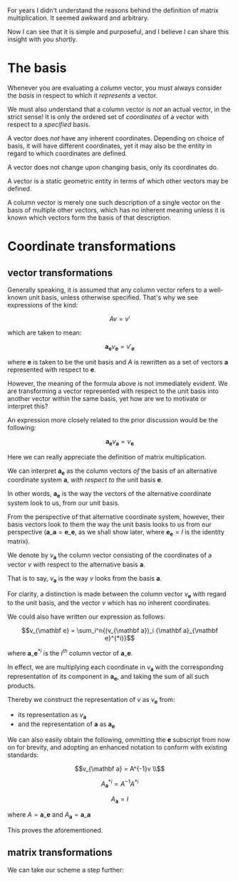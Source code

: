 For years I didn't understand the reasons behind the definition of matrix multiplication. It seemed awkward and arbitrary.

Now I can see that it is simple and purposeful, and I believe I can share this insight with you shortly.

# The basis

Whenever you are evaluating a *column* vector, you must always consider the *basis* in respect to which it *represents* a vector.

We must also understand that a column vector is *not* an actual vector, in the strict sense! It is only the ordered set of *coordinates* of a vector with respect to a *specified* basis.

A vector does *not* have any inherent coordinates. Depending on choice of basis, it will have different coordinates, yet it may also be the entity in regard to which coordinates are defined.

A vector does not change upon changing basis, only its coordinates do.

A vector is a static geometric entity in terms of which other vectors may be defined.

A column vector is merely one such description of a single vector on the basis of multiple other vectors, which has no inherent meaning unless it is known which vectors form the basis of that description.

# Coordinate transformations

## vector transformations

Generally speaking, it is assumed that any column vector refers to a well-known unit basis, unless otherwise specified. That's why we see expressions of the kind:

```math
Av = v'
```

which are taken to mean:

```math
{\mathbf a}_{{\mathbf e}}v_{{\mathbf e}} = v'_{{\mathbf e}}
```

where ${\mathbf e}$ is taken to be the unit basis and $A$ is rewritten as a set of vectors ${\mathbf a}$ represented with respect to ${\mathbf e}$.

However, the meaning of the formula above is not immediately evident. We are transforming a vector represented with respect to the unit basis into another vector within the same basis, yet how are we to motivate or interpret this?

An expression more closely related to the prior discussion would be the following:

```math
{\mathbf a}_{\mathbf e}v_{{\mathbf a}} = v_{{\mathbf e}}
```

Here we can really appreciate the definition of matrix multiplication.

We can interpret ${\mathbf a}_{\mathbf e}$ as the column vectors *of* the basis of an alternative coordinate system ${\mathbf a}$, *with respect to* the unit basis ${\mathbf e}$.

In other words, ${\mathbf a}_{\mathbf e}$ is the way the vectors of the alternative coordinate system look to us, from our unit basis.

From the perspective of that alternative coordinate system, however, their basis vectors look to them the way the unit basis looks to us from our perspective (${\mathbf a}\_{\mathbf a} = {\mathbf e}\_{\mathbf e}$, as we shall show later, where ${\mathbf e}_{\mathbf e} = I$ is the identity matrix).

We denote by $v_{\mathbf a}$ the column vector consisting of the coordinates of a vector $v$ with respect to the alternative basis ${\mathbf a}$.

That is to say, $v_{\mathbf a}$ is the way $v$ looks from the basis ${\mathbf a}$.

For clarity, a distinction is made between the column vector $v_{\mathbf e}$ with regard to the unit basis, and the vector $v$ which has no inherent coordinates.

We could also have written our expression as follows:

```math
v_{\mathbf e} = \sum_i^n{(v_{\mathbf a})_i {\mathbf a}_{\mathbf e}^{*i}}
```

where ${\mathbf a}\_{\mathbf e}^{*i}$ is the $i^{th}$ column vector of ${\mathbf a}\_{\mathbf e}$.

In effect, we are multiplying each coordinate in $v_{\mathbf a}$ with the corresponding representation of its component in ${\mathbf a}_{\mathbf e}$, and taking the sum of all such products.

Thereby we construct the representation of $v$ as $v_{\mathbf e}$ from:
- its representation as $v_{\mathbf a}$
- and the representation of ${\mathbf a}$ as ${\mathbf a}_{\mathbf e}$

We can also easily obtain the following, ommitting the ${\mathbf e}$ subscript from now on for brevity, and adopting an enhanced notation to conform with existing standards:

```math
v_{\mathbf a} = A^{-1}v \\
```
```math
A_{\mathbf a}^{*i} = A^{-1}A^{*i}
```
```math
A_{\mathbf a} = I
```
where $A = {\mathbf a}\_{\mathbf e}$ and $A_{\mathbf a} = {\mathbf a}\_{\mathbf a}$

This proves the aforementioned.

## matrix transformations

We can take our scheme a step further:

```math
```
